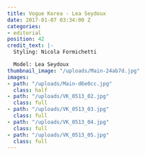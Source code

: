 ```yaml
---
title: Vogue Korea - Lea Seydoux
date: 2017-01-07 03:34:00 Z
categories:
- editorial
position: 42
credit_text: |-
  Styling: Nicola Formichetti

  Model: Lea Seydoux
thumbnail_image: "/uploads/Main-24ab7d.jpg"
images:
- path: "/uploads/Main-d6e0cc.jpg"
  class: half
- path: "/uploads/VK_0513_02.jpg"
  class: full
- path: "/uploads/VK_0513_03.jpg"
  class: full
- path: "/uploads/VK_0513_04.jpg"
  class: full
- path: "/uploads/VK_0513_05.jpg"
  class: full
---
```


